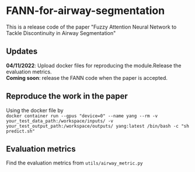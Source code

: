 # FANN-for-airway-segmentation
This is a release code of the paper "Fuzzy Attention Neural Network to Tackle Discontinuity in Airway Segmentation" 
## Updates
**04/11/2022**: Upload docker files for reproducing the module.Release the evaluation metrics.   
**Coming soon**: release the FANN code when the paper is accepted.  
## Reproduce the work in the paper
Using the docker file by  
```docker container run --gpus "device=0" --name yang --rm -v your_test_data_path:/workspace/inputs/ -v your_test_output_path:/workspace/outputs/ yang:latest /bin/bash -c "sh predict.sh" ```
## Evaluation metrics
Find the evaluation metrics from ```utils/airway_metric.py```
